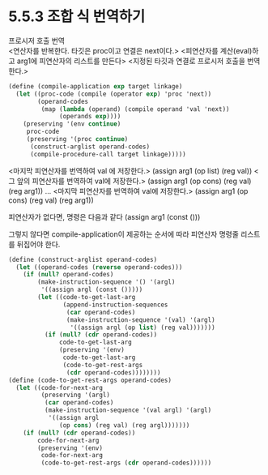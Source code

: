 # 5.5.3 조합 식 번역하기
 프로시저 호출 번역  
 <연산자를 반복한다. 타깃은 proc이고 연결은 next이다.>
 <피연산자를 계산(eval)하고 arg1에 피연산자의 리스트를 만든다>
 <지정된 타깃과 연결로 프로시저 호출을 번역한다.>
 
```scheme
(define (compile-application exp target linkage)
  (let ((proc-code (compile (operator exp) 'proc 'next))
        (operand-codes
         (map (lambda (operand) (compile operand 'val 'next))
              (operands exp))))
    (preserving '(env continue)
     proc-code
     (preserving '(proc continue)
      (construct-arglist operand-codes)
      (compile-procedure-call target linkage)))))
```

<마지막 피연산자를 번역하여 val 에 저장한다.>
    (assign arg1 (op list) (reg val))
<그 앞의 피연산자를 번역하여 val에 저장한다.>
    (assign arg1 (op cons) (reg val) (reg arg1))
    ...
<마지막 피연산자를 번역하여 val에 저장한다.>
    (assign arg1 (op cons) (reg val) (reg arg1))
    
피연산자가 없다면, 명령은 다음과 같다
    (assign arg1 (const ()))
    
그렇지 않다면 compile-application이 제공하는 순서에 따라 피연산자 명령줄 리스트를 뒤집어야 한다.


```scheme
(define (construct-arglist operand-codes)
  (let ((operand-codes (reverse operand-codes)))
    (if (null? operand-codes)
        (make-instruction-sequence '() '(argl)
         '((assign argl (const ()))))
        (let ((code-to-get-last-arg
               (append-instruction-sequences
                (car operand-codes)
                (make-instruction-sequence '(val) '(argl)
                 '((assign argl (op list) (reg val)))))))
          (if (null? (cdr operand-codes))
              code-to-get-last-arg
              (preserving '(env)
               code-to-get-last-arg
               (code-to-get-rest-args
                (cdr operand-codes))))))))
(define (code-to-get-rest-args operand-codes)
  (let ((code-for-next-arg
         (preserving '(argl)
          (car operand-codes)
          (make-instruction-sequence '(val argl) '(argl)
           '((assign argl
              (op cons) (reg val) (reg argl)))))))
    (if (null? (cdr operand-codes))
        code-for-next-arg
        (preserving '(env)
         code-for-next-arg
         (code-to-get-rest-args (cdr operand-codes))))))
```
